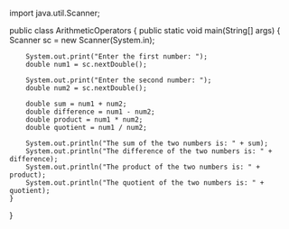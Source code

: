 import java.util.Scanner;

public class ArithmeticOperators {
	public static void main(String[] args) {
		Scanner sc = new Scanner(System.in);

		System.out.print("Enter the first number: ");
		double num1 = sc.nextDouble();

		System.out.print("Enter the second number: ");
		double num2 = sc.nextDouble();

		double sum = num1 + num2;
		double difference = num1 - num2;
		double product = num1 * num2;
		double quotient = num1 / num2;

		System.out.println("The sum of the two numbers is: " + sum);
		System.out.println("The difference of the two numbers is: " + difference);
		System.out.println("The product of the two numbers is: " + product);
		System.out.println("The quotient of the two numbers is: " + quotient);
	}
}
